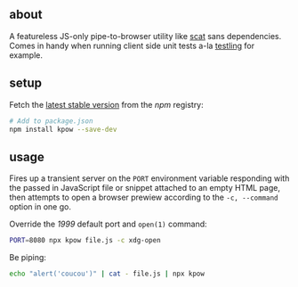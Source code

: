 ## about

A featureless JS-only pipe-to-browser utility like [scat](https://github.com/hughsk/scat) sans dependencies. Comes in handy when running client side unit tests a-la [testling](https://github.com/substack/testling) for example.

## setup

Fetch the [latest stable version](https://npm.im/kpow) from the _npm_ registry:

```sh
# Add to package.json
npm install kpow --save-dev
```

## usage

Fires up a transient server on the `PORT` environment variable responding with the passed in JavaScript file or snippet attached to an empty HTML page, then attempts to open a browser prewiew according to the `-c, --command` option in one go.

Override the _1999_ default port and `open(1)` command:

```sh
PORT=8080 npx kpow file.js -c xdg-open
```

Be piping:

```sh
echo "alert('coucou')" | cat - file.js | npx kpow
```
